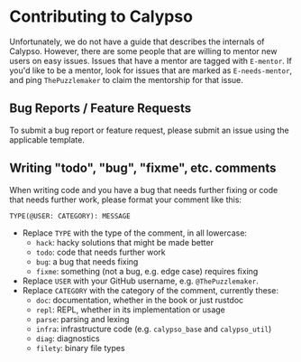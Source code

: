 # Contributing to Calypso

Unfortunately, we do not have a guide that describes the internals of Calypso. However, there are some people that are willing to mentor new users on easy issues. Issues that have a mentor are tagged with `E-mentor`. If you'd like to be a mentor, look for issues that are marked as `E-needs-mentor`, and ping `ThePuzzlemaker` to claim the mentorship for that issue.

## Bug Reports / Feature Requests

To submit a bug report or feature request, please submit an issue using the applicable template.

## Writing "todo", "bug", "fixme", etc. comments

When writing code and you have a bug that needs further fixing or code that needs further work, please format your comment like this:
```
TYPE(@USER: CATEGORY): MESSAGE
```
- Replace `TYPE` with the type of the comment, in all lowercase:
  - `hack`:  hacky solutions that might be made better
  - `todo`:  code that needs further work
  - `bug`:   a bug that needs fixing
  - `fixme`: something (not a bug, e.g. edge case) requires fixing
- Replace `USER` with your GitHub username, e.g. `@ThePuzzlemaker`.
- Replace `CATEGORY` with the category of the comment, currently these:
  - `doc`: documentation, whether in the book or just rustdoc
  - `repl`: REPL, whether in its implementation or usage
  - `parse`: parsing and lexing
  - `infra`: infrastructure code (e.g. `calypso_base` and `calypso_util`)
  - `diag`: diagnostics
  - `filety`: binary file types